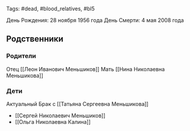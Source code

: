 Tags: #dead, #blood_relatives, #bl5

День Рождения: 28 ноября 1956 года
День Смерти: 4 мая 2008 года

## Родственники
### Родители
Отец [[Леон Иванович Меньшиков]]
Мать [[Нина Николаевна Меньшикова]]

### Дети
Актуальный Брак с [[Татьяна Сергеевна Меньшикова]]
- [[Сергей Николаевич Меньшиков]]
- [[Ольга Николаевна Калина]]